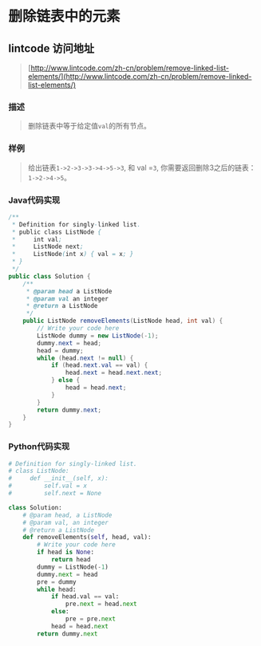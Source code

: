 # 删除链表中的元素



## lintcode 访问地址

> [http://www.lintcode.com/zh-cn/problem/remove-linked-list-elements/](http://www.lintcode.com/zh-cn/problem/remove-linked-list-elements/)

### 描述

> 删除链表中等于给定值`val`的所有节点。

### 样例

> 给出链表`1->2->3->3->4->5->3`, 和 val =`3`, 你需要返回删除3之后的链表：`1->2->4->5`。

### Java代码实现

```java
/**
 * Definition for singly-linked list.
 * public class ListNode {
 *     int val;
 *     ListNode next;
 *     ListNode(int x) { val = x; }
 * }
 */
public class Solution {
    /**
     * @param head a ListNode
     * @param val an integer
     * @return a ListNode
     */
    public ListNode removeElements(ListNode head, int val) {
        // Write your code here
        ListNode dummy = new ListNode(-1);
        dummy.next = head;
        head = dummy;
        while (head.next != null) {
            if (head.next.val == val) {
                head.next = head.next.next;
            } else {
                head = head.next;
            }
        }
        return dummy.next;
    }
}
```

### Python代码实现

```python
# Definition for singly-linked list.
# class ListNode:
#     def __init__(self, x):
#         self.val = x
#         self.next = None

class Solution:
    # @param head, a ListNode
    # @param val, an integer
    # @return a ListNode
    def removeElements(self, head, val):
        # Write your code here
        if head is None:
            return head
        dummy = ListNode(-1)
        dummy.next = head
        pre = dummy
        while head:
            if head.val == val:
                pre.next = head.next
            else:
                pre = pre.next
            head = head.next
        return dummy.next
```
